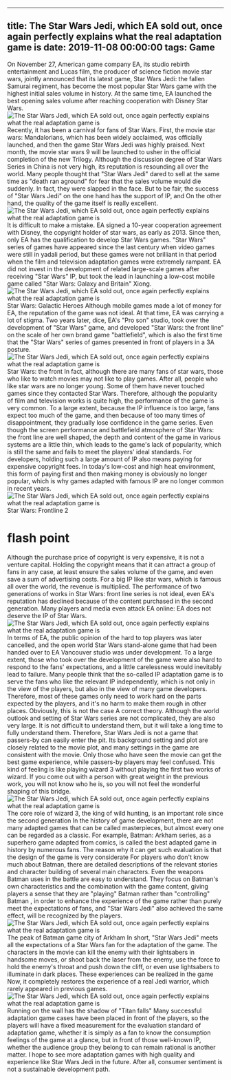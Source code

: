
---
title: The Star Wars Jedi, which EA sold out, once again perfectly explains what the real adaptation game is
date: 2019-11-08 00:00:00
tags:  Game
---
On November 27, American game company EA, its studio rebirth entertainment and Lucas film, the producer of science fiction movie star wars, jointly announced that its latest game, Star Wars Jedi: the fallen Samurai regiment, has become the most popular Star Wars game with the highest initial sales volume in history. At the same time, EA launched the best opening sales volume after reaching cooperation with Disney Star Wars.
![The Star Wars Jedi, which EA sold out, once again perfectly explains what the real adaptation game is](d1d35d2db9a546f195ffaf41ea44f3fa.jpg)
Recently, it has been a carnival for fans of Star Wars. First, the movie star wars: Mandalorians, which has been widely acclaimed, was officially launched, and then the game Star Wars Jedi was highly praised. Next month, the movie star wars 9 will be launched to usher in the official completion of the new Trilogy. Although the discussion degree of Star Wars Series in China is not very high, its reputation is resounding all over the world. Many people thought that "Star Wars Jedi" dared to sell at the same time as "death ran aground" for fear that the sales volume would die suddenly. In fact, they were slapped in the face. But to be fair, the success of "Star Wars Jedi" on the one hand has the support of IP, and On the other hand, the quality of the game itself is really excellent.
![The Star Wars Jedi, which EA sold out, once again perfectly explains what the real adaptation game is](ca91b615eb674bbeb0c542b4b65a64f0.jpg)
It is difficult to make a mistake.
EA signed a 10-year cooperation agreement with Disney, the copyright holder of star wars, as early as 2013. Since then, only EA has the qualification to develop Star Wars games. "Star Wars" series of games have appeared since the last century when video games were still in yadali period, but these games were not brilliant in that period when the film and television adaptation games were extremely rampant. EA did not invest in the development of related large-scale games after receiving "Star Wars" IP, but took the lead in launching a low-cost mobile game called "Star Wars: Galaxy and Britain" Xiong.
![The Star Wars Jedi, which EA sold out, once again perfectly explains what the real adaptation game is](30ecdea661bf43d3a512b84e5ae30fb7.jpg)
Star Wars: Galactic Heroes
Although mobile games made a lot of money for EA, the reputation of the game was not ideal. At that time, EA was carrying a lot of stigma. Two years later, dice, EA's "Pro son" studio, took over the development of "Star Wars" game, and developed "Star Wars: the front line" on the scale of her own brand game "battlefield", which is also the first time that the "Star Wars" series of games presented in front of players in a 3A posture.
![The Star Wars Jedi, which EA sold out, once again perfectly explains what the real adaptation game is](2c8c4233cef9484eaefc72a9dc7e20cb.jpg)
Star Wars: the front
In fact, although there are many fans of star wars, those who like to watch movies may not like to play games. After all, people who like star wars are no longer young. Some of them have never touched games since they contacted Star Wars. Therefore, although the popularity of film and television works is quite high, the performance of the game is very common. To a large extent, because the IP influence is too large, fans expect too much of the game, and then because of too many times of disappointment, they gradually lose confidence in the game series.
Even though the screen performance and battlefield atmosphere of Star Wars: the front line are well shaped, the depth and content of the game in various systems are a little thin, which leads to the game's lack of popularity, which is still the same and fails to meet the players' ideal standards. For developers, holding such a large amount of IP also means paying for expensive copyright fees. In today's low-cost and high heat environment, this form of paying first and then making money is obviously no longer popular, which is why games adapted with famous IP are no longer common in recent years.
![The Star Wars Jedi, which EA sold out, once again perfectly explains what the real adaptation game is](c0d7d92eab424b6ca3d58e97f386affa.jpg)
Star Wars: Frontline 2
# flash point
Although the purchase price of copyright is very expensive, it is not a venture capital. Holding the copyright means that it can attract a group of fans in any case, at least ensure the sales volume of the game, and even save a sum of advertising costs. For a big IP like star wars, which is famous all over the world, the revenue is multiplied. The performance of two generations of works in Star Wars: front line series is not ideal, even EA's reputation has declined because of the content purchased in the second generation. Many players and media even attack EA online: EA does not deserve the IP of Star Wars.
![The Star Wars Jedi, which EA sold out, once again perfectly explains what the real adaptation game is](dbbeeda66ef247d6b05c23a1106c1549.jpg)
In terms of EA, the public opinion of the hard to top players was later cancelled, and the open world Star Wars stand-alone game that had been handed over to EA Vancouver studio was under development. To a large extent, those who took over the development of the game were also hard to respond to the fans' expectations, and a little carelessness would inevitably lead to failure. Many people think that the so-called IP adaptation game is to serve the fans who like the relevant IP independently, which is not only in the view of the players, but also in the view of many game developers. Therefore, most of these games only need to work hard on the parts expected by the players, and it's no harm to make them rough in other places. Obviously, this is not the case A correct theory.
Although the world outlook and setting of Star Wars series are not complicated, they are also very large. It is not difficult to understand them, but it will take a long time to fully understand them. Therefore, Star Wars Jedi is not a game that passers-by can easily enter the pit. Its background setting and plot are closely related to the movie plot, and many settings in the game are consistent with the movie. Only those who have seen the movie can get the best game experience, while passers-by players may feel confused. This kind of feeling is like playing wizard 3 without playing the first two works of wizard. If you come out with a person with great weight in the previous work, you will not know who he is, so you will not feel the wonderful shaping of this bridge.
![The Star Wars Jedi, which EA sold out, once again perfectly explains what the real adaptation game is](810b0ba33fb9483b93c42288b3c7408a.jpg)
The core role of wizard 3, the king of wild hunting, is an important role since the second generation
In the history of game development, there are not many adapted games that can be called masterpieces, but almost every one can be regarded as a classic. For example, Batman: Arkham series, as a superhero game adapted from comics, is called the best adapted game in history by numerous fans. The reason why it can get such evaluation is that the design of the game is very considerate For players who don't know much about Batman, there are detailed descriptions of the relevant stories and character building of several main characters. Even the weapons Batman uses in the battle are easy to understand. They focus on Batman's own characteristics and the combination with the game content, giving players a sense that they are "playing" Batman rather than "controlling" Batman , in order to enhance the experience of the game rather than purely meet the expectations of fans, and "Star Wars Jedi" also achieved the same effect, will be recognized by the players.
![The Star Wars Jedi, which EA sold out, once again perfectly explains what the real adaptation game is](6f2bec38f2a34d87bd512418e665428b.jpg)
The peak of Batman game city of Arkham
In short, "Star Wars Jedi" meets all the expectations of a Star Wars fan for the adaptation of the game. The characters in the movie can kill the enemy with their lightsabers in handsome moves, or shoot back the laser from the enemy, use the force to hold the enemy's throat and push down the cliff, or even use lightsabers to illuminate in dark places. These experiences can be realized in the game Now, it completely restores the experience of a real Jedi warrior, which rarely appeared in previous games.
![The Star Wars Jedi, which EA sold out, once again perfectly explains what the real adaptation game is](1b5024b833224a17b0454d89a930d273.jpg)
Running on the wall has the shadow of "Titan falls"
Many successful adaptation game cases have been placed in front of the players, so the players will have a fixed measurement for the evaluation standard of adaptation game, whether it is simply as a fan to know the consumption feelings of the game at a glance, but in front of those well-known IP, whether the audience group they belong to can remain rational is another matter. I hope to see more adaptation games with high quality and experience like Star Wars Jedi in the future. After all, consumer sentiment is not a sustainable development path.